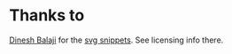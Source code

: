 # Thanks to

[Dinesh Balaji](https://github.com/sidthesloth92) for the [svg snippets](https://github.com/sidthesloth92/vsc_svg_snippets). See licensing info there.
